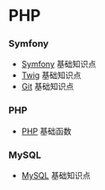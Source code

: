 # PHP
### Symfony
- [Symfony](Symfony/Symfony.md) 基础知识点
- [Twig](Symfony/Twig.md) 基础知识点
- [Git](Symfony/Git.md) 基础知识点
### PHP
- [PHP](PHP/PHP.md) 基础函数
### MySQL
- [MySQL](MySQL/MySQL.md) 基础知识点

